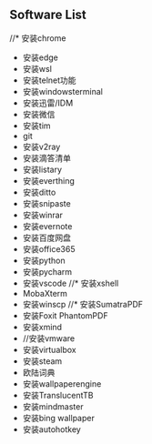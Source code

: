 ## Software List

//* 安装chrome
* 安装edge
* 安装wsl
* 安装telnet功能
* 安装windowsterminal
* 安装迅雷/IDM
* 安装微信
* 安装tim
* git
* 安装v2ray
* 安装滴答清单
* 安装listary
* 安装everthing
* 安装ditto
* 安装snipaste
* 安装winrar
* 安装evernote
* 安装百度网盘
* 安装office365
* 安装python
* 安装pycharm
* 安装vscode
//* 安装xshell
* MobaXterm
* 安装winscp
//* 安装SumatraPDF
* 安装Foxit PhantomPDF
* 安装xmind
* //安装vmware
* 安装virtualbox
* 安装steam
* 欧陆词典
* 安装wallpaperengine
* 安装TranslucentTB
* 安装mindmaster
* 安装bing wallpaper
* 安装autohotkey
